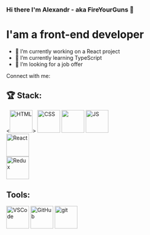 ### Hi there I'm Alexandr - aka FireYourGuns 👋

# I'am a front-end developer

- 🔭 I’m currently working on a React project
- 🌱 I’m currently learning TypeScript
- 👯 I’m looking for a job offer

Connect with me:


## 🏆 Stack:

<<img src="https://user-images.githubusercontent.com/60598547/119217439-c0286e00-bac9-11eb-9c92-93f36757f533.png"
     alt="HTML"
     width="60px" />>
<img src="https://user-images.githubusercontent.com/60598547/119216744-062f0300-bac5-11eb-8e94-2741e9d464a7.png"
     alt="CSS"
     width="60px" />
<img src="https://user-images.githubusercontent.com/60598547/119217800-2d3d0300-bacc-11eb-99cc-319db173af51.png"
     href="frg"
     width="60px" /> 
<img src="https://user-images.githubusercontent.com/60598547/119216766-2363d180-bac5-11eb-8b9d-3b3e4a573271.png"
     alt="JS"
     width="60px" />  
<img src="https://user-images.githubusercontent.com/60598547/119216771-2d85d000-bac5-11eb-8316-9c42247c485f.png"
     alt="React"
     width="60px" />       
<img src="https://user-images.githubusercontent.com/60598547/119216775-38406500-bac5-11eb-9751-a3f744b2b8a8.png"
     alt="Redux"
     width="60px" />
     
## Tools:     
<img src="https://user-images.githubusercontent.com/60598547/119217306-dd107180-bac8-11eb-9038-27af90b45eb5.png"
     alt="VSCode"
     width="60px" />
<img src="https://user-images.githubusercontent.com/60598547/119217321-f7e2e600-bac8-11eb-9974-7fe563e1171a.png"
     alt="GitHub"
     width="60px" />
<img src="https://user-images.githubusercontent.com/60598547/119217341-1e088600-bac9-11eb-9d56-36a6f7538716.png"
     alt="git"
     width="60px" />
<!-- <img src="![](https://camo.githubusercontent.com/ef97122d50b2b5f9c1564463e7e4dc20be81b81afa93f6f33499226d06e70d66/68747470733a2f2f63646e2e6a7364656c6976722e6e65742f6e706d2f73696d706c652d69636f6e7340332e332e302f69636f6e732f6e706d2e737667)"
     alt="npm"
     width="60px" /> -->

